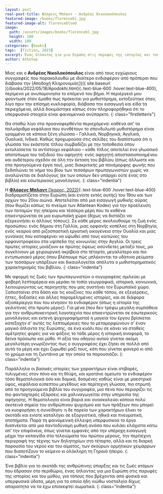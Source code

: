 ```yaml
---
layout: post
real-post-title: Φλόρενς Μπλαντ - Ανδρέας Νικολακόπουλος
featured-image: /books/florencebl.jpg
featured-image-alt: florenceblood
image:
  path: /assets/images/books/florencebl.jpg
  height: 100
  width: 100
categories: [books]
tags:  [fiction, 2023]
excerpt: Ένας άτλαντας για μια Ευρώπη στις παρυφές της ιστορίας και του μύθου
author: Athotep
---
```


Μιας και ο **Ανδρέας Νικολακόπουλος** είναι από τους εγχώριους συγγραφείς που παρακολουθώ με ιδιαίτερο ενδιαφέρον από πρόπερσι που διάβασα την [Αποδοχή Κληρονομιάς]({{ site.baseurl }}/books/2022/05/18/Apodokhi.html){:.text-blue-600 .hover:text-blue-400}, περίμενα με ανυπομονησία το επόμενό του βήμα. Η περιέργειά μου φούντωσε όταν έμαθα πως πρόκειται για μυθιστόρημα, εκτοξεύτηκε όταν, λίγο πριν την επίσημη κυκλοφορία, διάβασα την εισαγωγή και είδα τα περιεχόμενα, αλλά δοκιμάστηκε κάπως όταν πληροφορήθηκα ότι το υπερφυσικό στοιχείο είναι φαινομενικά ανύπαρκτο.
{: class="firstletteris"}

Θα σταθώ λίγο στα προαναφερθέντα περιεχόμενα: καθένα απ’ τα πολυάριθμα κεφάλαια που συνθέτουν το σπονδυλωτό μυθιστόρημα είναι γραμμένο σε κάποια ξένη γλώσσα – Γαλλικά, Νορβηγικά, Αγγλικά, Ουαλικά, Ινδικά. Καθώς προχωρούσα στις σελίδες του διαπίστωσα ότι η γλώσσα του εκάστοτε τίτλου συμβαδίζει με την τοποθεσία όπου εκτυλίσσεται το αντίστοιχο κεφάλαιο – κάθε τίτλος αποτελεί ένα γλωσσικό αποτύπωμα του ταξιδιού του αφηγητή· ενός αφηγητή αποστασιοποιημένου και ουδέτερου σχεδόν σε όλη την έκταση του βιβλίου (όπως άλλωστε και στα προηγούμενα έργα του), μιας διακριτικής μα πανέμορφης φωνής που ξεδιπλώνει το νήμα του βίου των τεσσάρων πρωταγωνιστών χωρίς να αναλώνεται σε διαλόγους (εκ των οποίων δεν υπάρχει ούτε ένας στο βιβλίο) και εσωτερικούς μονολόγους.
{: class="indentia"}

Η [**Φλόρενς Μπλαντ** (Ίκαρος, 2022)](https://ikarosbooks.gr/1174-florens-mplant.html){:.text-blue-600 .hover:text-blue-400} διαδραματίζεται στην Ευρώπη (και ενίοτε εκτός αυτής) του 19ου και των αρχών του 20ου αιώνα. Αποτελείται από μια εισαγωγή μυθικής αύρας (που θυμίζει κάπως το πνεύμα των Atlantean Kodex) για την προέλευση των ποταμών της ηπείρου και τέσσερα μέρη που το καθένα επικεντρώνεται σε μια ευρωπαϊκή χώρα (δίχως να διστάζει να εξερευνήσει κι άλλους τόπους). Σε κάθε μέρος ακολουθούμε τη ζωή ενός προσώπου: ενός δήμιου στη Γαλλία, μιας ορφανής κοπέλας στη Νορβηγία, ενός νεαρού από ριζοσπαστική εργατική οικογένεια στην Ουαλία και μιας γυναίκας που καταφέρνει να υψωθεί από τους κοιτώνες του ορφανοτροφείου στα υψίπεδα της κοινωνίας στην Αγγλία. Οι τρεις πρώτες ιστορίες μοιάζουν εκ πρώτης όψεως ασύνδετες μεταξύ τους, μα συγκλίνουν με χειρουργική ακρίβεια στο τέταρτο, μεγαλύτερο και πιο εντυπωσιακό μέρος όπου βλέπουμε πώς μπλέκονται τα υδάτινα ρεύματα των τεσσάρων υπάρξεων και δικαιολογείται απόλυτα ο μυθιστορηματικός χαρακτηρισμός του βιβλίου.
{: class="indentia"}

Με αφορμή τις ζωές των πρωταγωνιστών ο συγγραφέας σμιλεύει με φοβερή λεπτομέρεια και μεράκι το τοπίο γεωγραφικά, ιστορικά, κοινωνικά, λειτουργώντας ως περιηγητής που μας συστήνει τον Ευρωπαϊκό χώρο. Ξαποσταίνει στα δάση και τις κουζίνες του κάθε τόπου, σε εξεγέρσεις, ήττες, δοξασίες και άλλες παραμελημένες ιστορίες, και σε διάφορα αξιοπερίεργα που του κίνησαν το ενδιαφέρον (όπως η ιστορία της γκιλοτίνας στο πρώτο μέρος). Για μένα (που δεν τρέφω μεγάλη συμπάθεια για την ανθρωποκεντρική λογοτεχνία που επικεντρώνεται σε εσωτερικούς μονολόγους και εκτενή ψυχογραφήματα) η μαγεία του έργου βρίσκεται κατεξοχήν σ’ αυτές τις λεπτομέρειες που το μεταμορφώνουν σ’ έναν μαγικό άτλαντα της Ευρώπης, σε ένα κυάλι που σε κάνει να σταθείς αμέτρητες φορές για να ψάξεις το τάδε μέρος ή ιστορική αναφορά, το δείνα πρόσωπο και μύθο. Η αξία του οδηγού αυτού γίνεται ακόμη μεγαλύτερη γνωρίζοντας πως ο συγγραφέας έχει ζήσει σε πολλά από αυτά τα μέρη και έχει ζυμωθεί μαζί τους, κάτι που γίνεται φανερό κι από το χρώμα και τη ζωντάνια με την οποία τα παρουσιάζει.
{: class="indentia"}

Παράλληλα οι βασικές ιστορίες των χαρακτήρων είναι στιβαρές, τυλιγμένες στον πόνο και τη θλίψη, και κρατάνε αμείωτο το ενδιαφέρον τόσο θεματολογικά όσο και δομικά, δοσμένες καθώς είναι με μαεστρικό ύφος, κεφάλαια εύπεπτου μεγέθους και περίτεχνη γλώσσα, πιο στρωτή από τα προηγούμενα βιβλία του συγγραφέα, μια πένα που περιορίζει τις πιο φανταχτερές εξάρσεις και χαλιναγωγείται στην υπηρεσία της αφήγησης. Η θεματολογία είναι βαριά και ανασκαλεύει κάποια πολύ σκοτεινά σημεία του ανθρώπινου ψυχισμού και των πράξεων που μπορεί να κυοφορήσει η συνείδηση· η δε πορεία των χαρακτήρων έλκει το σκοτάδι και ενίοτε καταλήγει σε εξοργιστικά, ηθικά και πνευματικά, ατοπήματα. Παρά τη φαινομενική έλλειψη υπερφυσικού το έργο διαπνέεται από μια παντοδύναμη μυθική ανάσα που κυλάει ελάχιστα κάτω απ’ την επιφάνεια, όπως γίνεται εμφανές από την υπέροχη εισαγωγή μέχρι την καταιγίδα στα τελειώματα του πρώτου μέρους, την περίτεχνη περιγραφή της τέχνης των δηλητηρίων στο τέταρτο, αλλά και τη διαρκή παρουσία του νερού και του αίματος, των σκούρων ορμητικών χειμάρρων που διαποτίζουν το κείμενο κι ολόκληρη τη Γηραιά ήπειρο.
{: class="indentia"}

Ένα βιβλίο για το σκοτάδι της ανθρώπινης ύπαρξης και τις ζωές ατόμων που έδρασαν στο περιθώριο, ένας άτλαντας για μια Ευρώπη στις παρυφές της ιστορίας και του μύθου, για τόπους που βρέχονται από φυσικά και υπερφυσικά ύδατα, μέρη για τα οποία ήδη νιώθω νοσταλγία δίχως απαραίτητα να τα έχω επισκεφτεί σωματικά.
{: class="indentia"}

